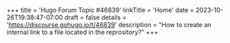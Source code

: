 +++
title = 'Hugo Forum Topic #46839'
linkTitle = 'Home'
date = 2023-10-26T19:38:47-07:00
draft = false
details = 'https://discourse.gohugo.io/t/46839'
description = "How to create an internal link to a file located in the reprository?"
+++
